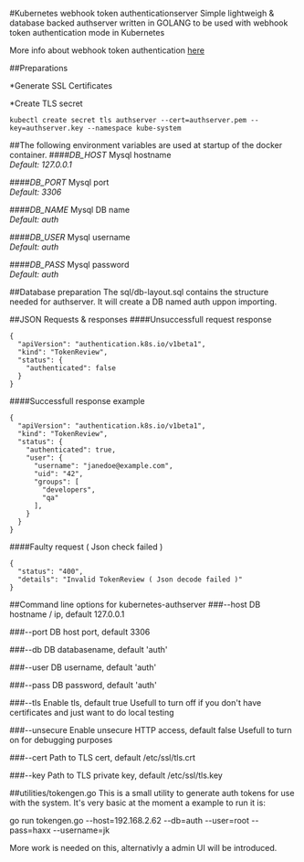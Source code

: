 #Kubernetes webhook token authenticationserver
Simple lightweigh & database backed authserver written in GOLANG to be used with webhook token authentication mode in Kubernetes

More info about webhook token authentication [here](https://kubernetes.io/docs/admin/authentication/#webhook-token-authentication)

##Preparations

*Generate SSL Certificates

*Create TLS secret
```
kubectl create secret tls authserver --cert=authserver.pem --key=authserver.key --namespace kube-system
```


##The following environment variables are used at startup of the docker container.
####_DB_HOST_
Mysql hostname  
_Default: 127.0.0.1_

####_DB_PORT_
Mysql port  
_Default: 3306_

####_DB_NAME_
Mysql DB name  
_Default: auth_

####_DB_USER_
Mysql username  
_Default: auth_

####_DB_PASS_
Mysql password  
_Default: auth_

##Database preparation
The sql/db-layout.sql contains the structure needed for authserver. It will create a DB named auth uppon importing.

##JSON Requests & responses
####Unsuccessfull request response
```
{
  "apiVersion": "authentication.k8s.io/v1beta1",
  "kind": "TokenReview",
  "status": {
    "authenticated": false
  }
}
```

####Successfull response example
```
{
  "apiVersion": "authentication.k8s.io/v1beta1",
  "kind": "TokenReview",
  "status": {
    "authenticated": true,
    "user": {
      "username": "janedoe@example.com",
      "uid": "42",
      "groups": [
        "developers",
        "qa"
      ],
    }
  }
}
```

####Faulty request ( Json check failed )
```
{
  "status": "400",
  "details": "Invalid TokenReview ( Json decode failed )"
}
```

##Command line options for kubernetes-authserver
###--host <string>
DB hostname / ip, default 127.0.0.1

###--port <string>
DB host port, default 3306

###--db <srtring>
DB databasename, default 'auth'

###--user <string>
DB username, default 'auth'

###--pass <string>
DB password, default 'auth'

###--tls <bool>
Enable tls, default true
Usefull to turn off if you don't have certificates and just want to do local testing

###--unsecure <bool>
Enable unsecure HTTP access, default false
Usefull to turn on for debugging purposes

###--cert <string>
Path to TLS cert, default /etc/ssl/tls.crt

###--key <string>
Path to TLS private key, default /etc/ssl/tls.key


##utilities/tokengen.go
This is a small utility to generate auth tokens for use with the system.
It's very basic at the moment a example to run it is:

go run tokengen.go --host=192.168.2.62 --db=auth --user=root --pass=haxx --username=jk

More work is needed on this, alternativly a admin UI will be introduced.